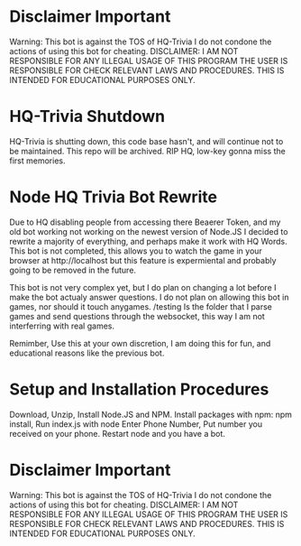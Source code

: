 # Disclaimer Important

Warning: This bot is against the TOS of HQ-Trivia I do not condone the actions of using this bot for cheating.   DISCLAIMER: I AM NOT RESPONSIBLE FOR ANY ILLEGAL USAGE OF THIS PROGRAM THE USER IS RESPONSIBLE FOR CHECK RELEVANT LAWS AND PROCEDURES.    THIS IS INTENDED FOR EDUCATIONAL PURPOSES ONLY.

# HQ-Trivia Shutdown
HQ-Trivia is shutting down, this code base hasn't, and will continue not to be maintained. This repo will be archived. RIP HQ, low-key gonna miss the first memories.

# Node HQ Trivia Bot Rewrite

 Due to HQ disabling people from accessing there Beaerer Token, and my old bot working not working on the newest version of Node.JS I decided to rewrite a majority of everything, and perhaps make it work with HQ Words. This bot is not completed, this allows you to watch the game in your browser at http://localhost but this feature is expermiental and probably going to be removed in the future.
 
 This bot is not very complex yet, but I do plan on changing a lot before I make the bot actualy answer questions. I do not plan on allowing this bot in games, nor should it touch anygames. /testing Is the folder that I parse games and send questions through the websocket, this way I am not interferring with real games.
  
 Remimber, Use this at your own discretion, I am doing this for fun, and educational reasons like the previous bot.
 
# Setup and Installation Procedures

 Download,
 Unzip,
 Install Node.JS and NPM.
 Install packages with npm: npm install,
 Run index.js with node
 Enter Phone Number,
 Put number you received on your phone.
 Restart node and you have a bot.
 
 # Disclaimer Important
 
 Warning: This bot is against the TOS of HQ-Trivia I do not condone the actions of using this bot for cheating.   DISCLAIMER: I AM NOT RESPONSIBLE FOR ANY ILLEGAL USAGE OF THIS PROGRAM THE USER IS RESPONSIBLE FOR CHECK RELEVANT LAWS AND PROCEDURES.    THIS IS INTENDED FOR EDUCATIONAL PURPOSES ONLY.
